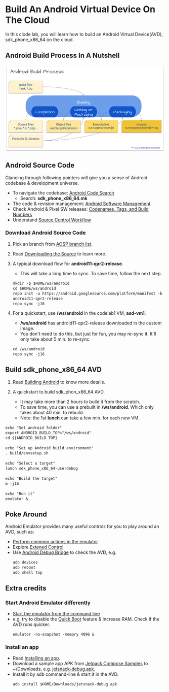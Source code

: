 # Build An Android Virtual Device On The Cloud
In this clode lab, you will learn how to build an Android Virtual Device(AVD),
sdk_phone_x86_64 on the cloud.

## Android Build Process In A Nutshell
![Android Build Process](res/Android%20Build%20Process.png)

## Android Source Code
Glancing through following pointers will give you a sense of Android codebase &
development universe.
- To navigate the codebase: [Android Code Search](https://cs.android.com/)
  - Search: **sdk_phone_x86_64.mk**
- The code & revision management: [Android Software Management](https://source.android.com/setup/start/codelines)
- Check Android & Pixel SW releases: [Codenames, Tags, and Build Numbers](https://source.android.com/setup/start/build-numbers)
- Understand [Source Control Workflow](https://source.android.com/setup/create/coding-tasks)


### Download Android Source Code
1. Pick an branch from [AOSP branch list](https://android.googlesource.com/platform/manifest/+refs).
2. Read [Downloading the Source](https://source.android.com/setup/build/downloading)
to learn more.
3. A typical download flow for **android11-qpr2-release**.
    - This will take a long time to sync. To save time, follow the next step.
    ```
    mkdir -p $HOME/ws/android
    cd $HOME/ws/android
    repo init -u https://android.googlesource.com/platform/manifest -b android11-qpr2-release
    repo sync -j16
    ```

4. For a quickstart, use **/ws/android** in the codelab1 VM, **asd-vm1**.
    - **/ws/android** has android11-qpr2-release downloaded in the custom
    image.
    - You don't need to do this, but just for fun, you may re-sync it. It'll
    only take about 5 min. to re-sync.
    ```
    cd /ws/android
    repo sync -j16
    ```

## Build sdk_phone_x86_64 AVD
1. Read [Building Android](https://source.android.com/setup/build/building) to
know more details.

2. A quickstart to build sdk_phon_x86_64 AVD.
    - It may take more than 2 hours to build it from the scratch.
    - To save time, you can use a prebuilt in **/ws/android**. Which only takes
    about 40 min. to rebuild.
    - Note: the 1st **lunch** can take a few min. for each new VM.
```
echo "Set android folder"
export ANDROID_BUILD_TOP="/ws/android"
cd ${ANDROID_BUILD_TOP}

echo "Set up Android build environment"
. build/envsetup.sh

echo "Select a target"
lunch sdk_phone_x86_64-userdebug

echo "Build the target"
m -j16

echo "Run it"
emulator &
```

## Poke Around
Android Emulator provides many useful controls for you to play around an AVD,
such as:
- [Perform common actions in the emulator](https://developer.android.com/studio/run/emulator#tasks)
- Explore [Extened Control](https://developer.android.com/studio/run/emulator#extended)
- Use [Android Debug Bridge](https://developer.android.com/studio/command-line/adb)
to check the AVD, e.g.
  ```
  adb devices
  adb reboot
  adb shell top
  ```
## Extra credits

### Start Android Emulator differently
- [Start the emulator from the command line](https://developer.android.com/studio/run/emulator-commandline)
- e.g. try to disable the [Quick Boot](https://developer.android.com/studio/run/emulator#quickboot)
feature & increase RAM. Check if the AVD runs quicker.
    ```
    emulator -no-snapshot -memory 4096 &
    ```

### Install an app
- Read [Installing an app](https://developer.android.com/studio/run/emulator-commandline#apps).
- Download a sample app APK from [Jetpack Compose Samples](https://github.com/android/compose-samples#jetpack-compose-samples)
to ~/Downloads, e.g. [jetsnack-debug.apk](https://github.com/android/compose-samples/releases/tag/v1.0.0-beta07).
- Install it by adb command-line & start it in the AVD.
    ```
    adb install $HOME/Downloads/jetsnack-debug.apk
    ```
